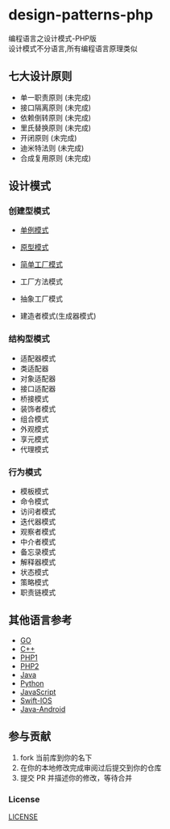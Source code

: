 # design-patterns-php

编程语言之设计模式-PHP版  
设计模式不分语言,所有编程语言原理类似

## 七大设计原则

- 单一职责原则 (未完成)
- 接口隔离原则 (未完成)
- 依赖倒转原则 (未完成)
- 里氏替换原则 (未完成)
- 开闭原则 (未完成)
- 迪米特法则 (未完成)
- 合成复用原则 (未完成)

## 设计模式

### 创建型模式

- [单例模式](./src/DesignPatterns/Creational/Singleton)
- [原型模式](./src/DesignPatterns/Creational/Prototype)
- [简单工厂模式](./src/DesignPatterns/Creational/SimpleFactory)
- 工厂方法模式
- 抽象工厂模式

- 建造者模式(生成器模式)

### 结构型模式

- 适配器模式
- 类适配器
- 对象适配器
- 接口适配器
- 桥接模式
- 装饰者模式
- 组合模式
- 外观模式
- 享元模式
- 代理模式
  
### 行为模式
- 模板模式
- 命令模式
- 访问者模式
- 迭代器模式
- 观察者模式
- 中介者模式
- 备忘录模式
- 解释器模式
- 状态模式
- 策略模式
- 职责链模式

## 其他语言参考

- [GO](https://github.com/senghoo/golang-design-pattern)
- [C++](https://github.com/me115/design_patterns)
- [PHP1](https://learnku.com/docs/php-design-patterns/2018)
- [PHP2](https://learnku.com/docs/99-software-pattern)
- [Java](https://github.com/youlookwhat/DesignPattern)
- [Python](https://github.com/wklken/py-patterns)
- [JavaScript](https://github.com/lxj/javascript.patterns)
- [Swift-IOS](https://github.com/huang303513/Design-Pattern-For-iOS)
- [Java-Android](https://github.com/simple-android-framework/android_design_patterns_analysis)

## 参与贡献

1. fork 当前库到你的名下
2. 在你的本地修改完成审阅过后提交到你的仓库
3. 提交 PR 并描述你的修改，等待合并

### License

[LICENSE](LICENSE)



